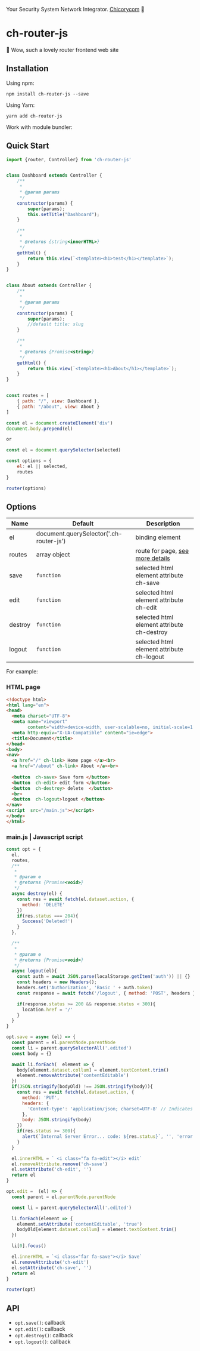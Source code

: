 Your Security System Network Integrator. [Chicorycom][website] 👋

# ch-router-js

🍭 Wow, such a lovely router frontend web site


## Installation

Using npm:

```
npm install ch-router-js --save
```

Using Yarn:

```
yarn add ch-router-js
```

Work with module bundler:

## Quick Start

```js
import {router, Controller} from 'ch-router-js'


class Dashboard extends Controller {
    /**
     *
     * @param params
     */
    constructor(params) {
        super(params);
        this.setTitle("Dashboard"); 
    }

    /**
     *
     * @returns {string<innerHTML>}
     */
    getHtml() {
        return this.view(`<template><h1>test</h1></template>`);
    }
}


class About extends Controller {
    /**
     *
     * @param params
     */
    constructor(params) {
        super(params);
        //default title: slug
    }

    /**
     *
     * @returns {Promise<string>}
     */
    getHtml() {
        return this.view(`<template><h1>About</h1></template>`);
    }
}


const routes = [
    { path: "/", view: Dashboard },
    { path: "/about", view: About }
]

const el = document.createElement('div')
document.body.prepend(el)

or 

const el = document.querySelector(selected)

const options = {
    el: el || selected,
    routes
}

router(options)

```

## Options

Name | Default | Description
----|-------|----
el | document.querySelector('.ch-router-js') | binding element
routes | array object | route for page, [see more details](http://o94t0aflmu.preview.infomaniak.website)
save | `function` | selected html element attribute ch-save
edit | `function` | selected html element attribute ch-edit
destroy | `function` | selected html element attribute ch-destroy
logout | `function` | selected html element attribute ch-logout

For example:

### HTML page

```html
<!doctype html>
<html lang="en">
<head>
  <meta charset="UTF-8">
  <meta name="viewport"
        content="width=device-width, user-scalable=no, initial-scale=1.0, maximum-scale=1.0, minimum-scale=1.0">
  <meta http-equiv="X-UA-Compatible" content="ie=edge">
  <title>Document</title>
</head>
<body>
<nav>
  <a href="/" ch-link> Home page </a><br>
  <a href="/about" ch-link> About </a><br>
  
  <button  ch-save> Save form </button>
  <button  ch-edit> edit form </button>
  <button  ch-destroy> delete  </button>
  <br>
  <button  ch-logout>logout </button>
</nav>
<script  src="/main.js"></script>
</body>
</html>
```

### main.js | Javascript script
```js
const opt = {
  el,
  routes,
  /**
   *
   * @param e
   * @returns {Promise<void>}
   */
  async destroy(el) {
    const res = await fetch(el.dataset.action, {
      method: 'DELETE'
    })
    if(res.status === 204){
      Success('Deleted!')
    }
  },

  /**
   *
   * @param e
   * @returns {Promise<void>}
   */
  async logout(el){
    const auth = await JSON.parse(localStorage.getItem('auth')) || {}
    const headers = new Headers();
    headers.set('Authorization', 'Basic ' + auth.token)
    const response = await fetch('/logout', { method: 'POST', headers })

    if(response.status >= 200 && response.status < 300){
      location.href = '/'
    }
  }
}

opt.save = async (el) => {
  const parent = el.parentNode.parentNode
  const li = parent.querySelectorAll('.edited')
  const body = {}

  await li.forEach(  element => {
    body[element.dataset.collum] = element.textContent.trim()
    element.removeAttribute('contentEditable')
  })
  if(JSON.stringify(bodyOld) !== JSON.stringify(body)){
    const res = await fetch(el.dataset.action, {
      method: 'PUT',
      headers: {
        'Content-type': 'application/json; charset=UTF-8' // Indicates the content
      },
      body: JSON.stringify(body)
    })
    if(res.status >= 300){
      alert(`Internal Server Error... code: ${res.status}`, '', 'error')
    }
  }

  el.innerHTML = ` <i class="fa fa-edit"></i> edit`
  el.removeAttribute.remove('ch-save')
  el.setAttribute('ch-edit', '')
  return el
}

opt.edit =  (el) => {
  const parent = el.parentNode.parentNode

  const li = parent.querySelectorAll('.edited')

  li.forEach(element => {
    element.setAttribute('contentEditable', 'true')
    bodyOld[element.dataset.collum] = element.textContent.trim()
  })

  li[0].focus()

  el.innerHTML = `<i class="far fa-save"></i> Save`
  el.removeAttribute('ch-edit')
  el.setAttribute('ch-save', '')
  return el
}

router(opt)

```

## API

+ `opt.save()`: callback
+ `opt.edit()`: callback
+ `opt.destroy()`: callback
+ `opt.logout()`: callback

[website]: http://o94t0aflmu.preview.infomaniak.website
